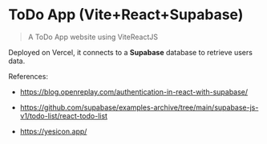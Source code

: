 # ToDo App (Vite+React+Supabase)

> A ToDo App website using ViteReactJS

Deployed on Vercel, it connects to a **Supabase** database to retrieve users data. 


References:
- https://blog.openreplay.com/authentication-in-react-with-supabase/

- https://github.com/supabase/examples-archive/tree/main/supabase-js-v1/todo-list/react-todo-list

- https://yesicon.app/